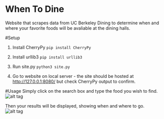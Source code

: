 # When To Dine
Website that scrapes data from UC Berkeley Dining to determine when and where your favorite foods will be avaliable at the dining halls. 

#Setup
1. Install CherryPy
```pip install CherryPy ```

2. Install urllib3
```pip install urllib3 ```

3. Run site.py
```python3 site.py ```

4. Go to website on local server - the site should be hosted at http://127.0.0.1:8080/ but check CherryPy output to confirm.

#Usage
Simply click on the search box and type the food you wish to find.
![alt tag](https://github.com/greenkee/WhenToDine/blob/master/media/example1.png)

Then your results will be displayed, showing when and where to go.
![alt tag](https://github.com/greenkee/WhenToDine/blob/master/media/example2.png)
